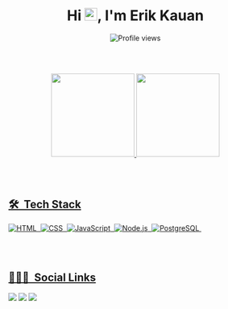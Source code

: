 <h1 align="center">Hi <img src="https://raw.githubusercontent.com/kaueMarques/kaueMarques/master/hi.gif" width="25px">,  I'm Erik Kauan</h1>
<p align="center"> <img src="https://komarev.com/ghpvc/?username=erikkauan&color=blueviolet" alt="Profile views" /> </p>

<br><br>

<div align="center">
  <a href="https://github.com/erikkauan">
  <img height="165em" src="https://github-readme-stats.vercel.app/api?username=erikkauan&show_icons=true&theme=cobalt&include_all_commits=true&count_private=true"/>
  <img height="165em" src="https://github-readme-stats.vercel.app/api/top-langs/?username=erikkauan&layout=compact&langs_count=7&theme=cobalt"/>
</div>

<br><br> 
  
## 🛠 &nbsp;Tech Stack
![HTML](https://img.shields.io/badge/-HTML-05122A?style=flat&logo=HTML5)&nbsp;
![CSS](https://img.shields.io/badge/-CSS-05122A?style=flat&logo=CSS3&logoColor=1572B6)&nbsp;
![JavaScript](https://img.shields.io/badge/-JavaScript-05122A?style=flat&logo=javascript)&nbsp;
![Node.js](https://img.shields.io/badge/-Node.js-05122A?style=flat&logo=node.js)&nbsp;
![PostgreSQL](https://img.shields.io/badge/-PostgreSQL-05122A?style=flat&logo=postgresql)&nbsp;
  
<br><br>

## 👨🏽‍🦲 &nbsp;Social Links
  
<div> 
  <a href="https://instagram.com/erikk_santoss" target="_blank"><img src="https://img.shields.io/badge/-Instagram-%23E4405F?style=for-the-badge&logo=instagram&logoColor=white" target="_blank"></a>
  <a href="mailto:serikkauan@gmail.com" target="_blank"><img src="https://img.shields.io/badge/-Gmail-%23333?style=for-the-badge&logo=gmail&logoColor=white" target="_blank"></a>
  <a href="https://www.linkedin.com/in/erik-kauan-santos-57553b1ab/" target="_blank"><img src="https://img.shields.io/badge/-LinkedIn-%230077B5?style=for-the-badge&logo=linkedin&logoColor=white" target="_blank"></a> 
 
 <br><br>
 
</div>
  

  
